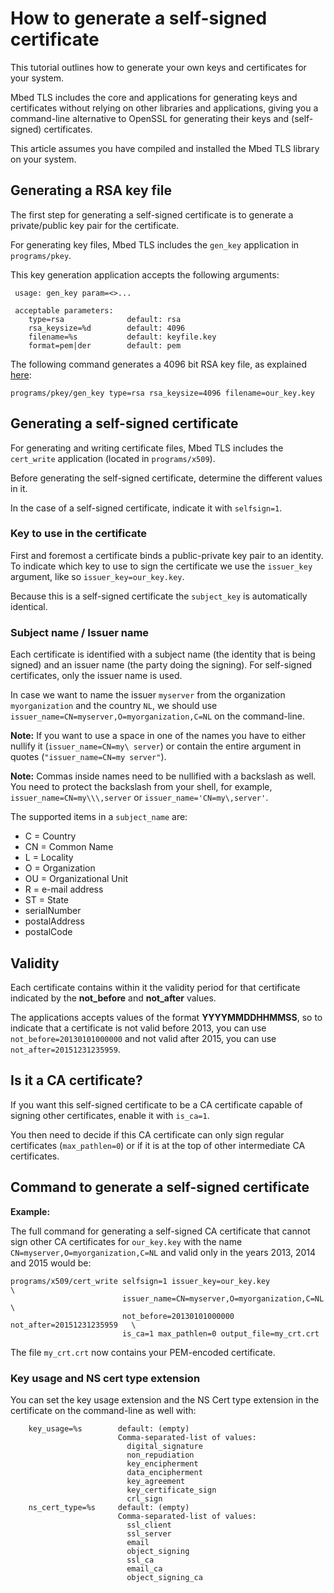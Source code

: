 # How to generate a self-signed certificate

This tutorial outlines how to generate your own keys and certificates for your system.

Mbed TLS includes the core and applications for generating keys and certificates without relying on other libraries and applications, giving you a command-line alternative to OpenSSL for generating their keys and (self-signed) certificates.

This article assumes you have compiled and installed the Mbed TLS library on your system.

## Generating a RSA key file

The first step for generating a self-signed certificate is to generate a private/public key pair for the certificate.

For generating key files, Mbed TLS includes the `gen_key` application in `programs/pkey`.

This key generation application accepts the following arguments:
```
 usage: gen_key param=<>...

 acceptable parameters:
    type=rsa              default: rsa
    rsa_keysize=%d        default: 4096
    filename=%s           default: keyfile.key
    format=pem|der        default: pem
```
The following command generates a 4096 bit RSA key file, as explained [here](../cryptography/rsa-key-pair-generator.md):
```
programs/pkey/gen_key type=rsa rsa_keysize=4096 filename=our_key.key
```

## Generating a self-signed certificate

For generating and writing certificate files, Mbed TLS includes the `cert_write` application (located in `programs/x509`).

Before generating the self-signed certificate, determine the different values in it.

In the case of a self-signed certificate, indicate it with `selfsign=1`.

### Key to use in the certificate

First and foremost a certificate binds a public-private key pair to an identity. To indicate which key to use to sign the certificate we use the `issuer_key` argument, like so `issuer_key=our_key.key`.

Because this is a self-signed certificate the `subject_key` is automatically identical.

### Subject name / Issuer name

Each certificate is identified with a subject name (the identity that is being signed) and an issuer name (the party doing the signing). For self-signed certificates, only the issuer name is used.

In case we want to name the issuer `myserver` from the organization `myorganization` and the country `NL`, we should use `issuer_name=CN=myserver,O=myorganization,C=NL` on the command-line.

<span class="notes">**Note:** If you want to use a space in one of the names you have to either nullify it (`issuer_name=CN=my\ server`) or contain the entire argument in quotes (`"issuer_name=CN=my server"`).</span>

<span class="notes">**Note:** Commas inside names need to be nullified with a backslash as well. You need to protect the backslash from your shell, for example, `issuer_name=CN=my\\\,server` or `issuer_name='CN=my\,server'`.</span>

The supported items in a `subject_name` are:

* C = Country
* CN = Common Name
* L = Locality
* O = Organization
* OU = Organizational Unit
* R = e-mail address
* ST = State
* serialNumber
* postalAddress
* postalCode

## Validity

Each certificate contains within it the validity period for that certificate indicated by the **not_before** and **not_after** values.

The applications accepts values of the format **YYYYMMDDHHMMSS**, so to indicate that a certificate is not valid before 2013, you can use `not_before=20130101000000` and not valid after 2015, you can use `not_after=20151231235959`.

## Is it a CA certificate?

If you want this self-signed certificate to be a CA certificate capable of signing other certificates, enable it with `is_ca=1`.

You then need to decide if this CA certificate can only sign regular certificates (`max_pathlen=0`) or if it is at the top of other intermediate CA certificates.

## Command to generate a self-signed certificate

**Example:**

The full command for generating a self-signed CA certificate that cannot sign other CA certificates for `our_key.key` with the name `CN=myserver,O=myorganization,C=NL` and valid only in the years 2013, 2014 and 2015 would be:
```
programs/x509/cert_write selfsign=1 issuer_key=our_key.key                    \
                         issuer_name=CN=myserver,O=myorganization,C=NL        \
                         not_before=20130101000000 not_after=20151231235959   \
                         is_ca=1 max_pathlen=0 output_file=my_crt.crt
```
The file `my_crt.crt` now contains your PEM-encoded certificate.

### Key usage and NS cert type extension

You can set the key usage extension and the NS Cert type extension in the certificate on the command-line as well with:
```
    key_usage=%s        default: (empty)
                        Comma-separated-list of values:
                          digital_signature
                          non_repudiation
                          key_encipherment
                          data_encipherment
                          key_agreement
                          key_certificate_sign
                          crl_sign
    ns_cert_type=%s     default: (empty)
                        Comma-separated-list of values:
                          ssl_client
                          ssl_server
                          email
                          object_signing
                          ssl_ca
                          email_ca
                          object_signing_ca
```
<!---generate-a-self-signed-certificate
,"Step-by-step guide on how to generate a self-signed certificate with Mbed TLS instead of OpenSSL.",,"generate, certificate generation, self-signed, cert_write, gen_key, CA certificate",published,"2013-10-31 12:13:00",2,19910,"2015-07-02 11:48:00","Paul Bakker"--->

